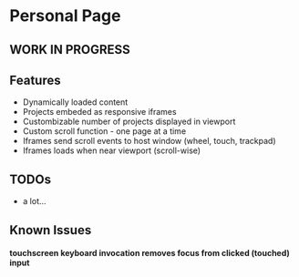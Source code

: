 # Personal Page

## WORK IN PROGRESS

## Features

- Dynamically loaded content
- Projects embeded as responsive iframes
- Custombizable number of projects displayed in viewport
- Custom scroll function - one page at a time
- Iframes send scroll events to host window (wheel, touch, trackpad)
- Iframes loads when near viewport (scroll-wise)

## TODOs

- a lot...

## Known Issues

#### touchscreen keyboard invocation removes focus from clicked (touched) input
